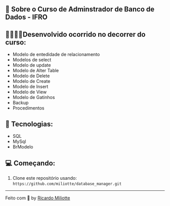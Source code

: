 

📌 Sobre o Curso de Adminstrador de Banco de Dados - IFRO
------------------
👨🏼‍💻🧮Desenvolvido ocorrido no decorrer do curso:
------------------
- Modelo de entedidade de relacionamento
- Modelos de select
- Modelo de update
- Modelo de Alter Table
- Modelo de Delete
- Modelo de Create
- Modelo de Insert
- Modelo de View
- Modelo de Gatinhos
- Backup
- Procedimentos

🚀 Tecnologias:
------------------
- SQL
- MySql
- BrModelo

💻 Começando:
------------------
1. Clone este repositório usando: `https://github.com/miliotte/database_manager.git`
------------------
Feito com :black_heart: by [Ricardo Miliotte](https://www.linkedin.com/in/ricardo-miliotte-cruz-a430a0166/)
